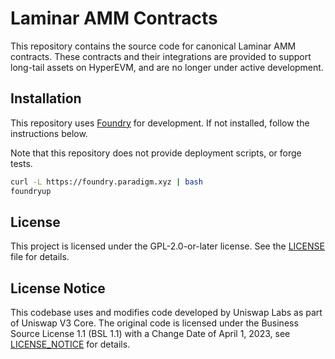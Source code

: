 # Laminar AMM Contracts

This repository contains the source code for canonical Laminar AMM contracts. These contracts and their integrations are provided to support long-tail assets on HyperEVM, and are no longer under active development.

## Installation

This repository uses [Foundry](https://getfoundry.sh/) for development. If not installed, follow the instructions below.

Note that this repository does not provide deployment scripts, or forge tests.

```bash
curl -L https://foundry.paradigm.xyz | bash
foundryup
```

## License

This project is licensed under the GPL-2.0-or-later license. See the [LICENSE](LICENSE) file for details.

## License Notice

This codebase uses and modifies code developed by Uniswap Labs as part of Uniswap V3 Core. The original code is licensed under the Business Source License 1.1 (BSL 1.1) with a Change Date of April 1, 2023, see [LICENSE_NOTICE](LICENSE_NOTICE) for details.
